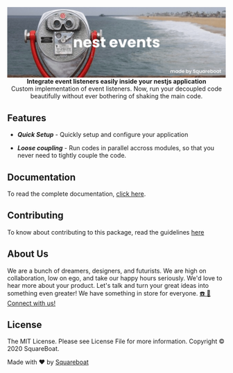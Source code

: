 <img src="./cover.png" align="center">

<br />

<div align="center"><strong>Integrate event listeners easily inside your nestjs application</strong></div>

<div align="center">Custom implementation of event listeners. Now, run your decoupled code beautifully without ever bothering of shaking the main code.</div>

## Features

- *__Quick Setup__* - Quickly setup and configure your application

- *__Loose coupling__* - Run codes in parallel accross modules, so that you never need to tightly couple the code.

## Documentation

To read the complete documentation, [click here](https://squareboat.com/open-source/nest-events/).

## Contributing
To know about contributing to this package, read the guidelines [here](./CONTRIBUTING.md)

## About Us

We are a bunch of dreamers, designers, and futurists. We are high on collaboration, low on ego, and take our happy hours seriously. We'd love to hear more about your product. Let's talk and turn your great ideas into something even greater! We have something in store for everyone. [☎️ 📧 Connect with us!](https://squareboat.com/contact)

## License

The MIT License. Please see License File for more information. Copyright © 2020 SquareBoat.

Made with ❤️ by [Squareboat](https://squareboat.com)
